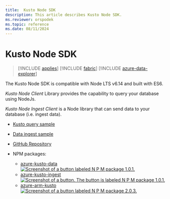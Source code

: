 ```yaml
---
title:  Kusto Node SDK
description: This article describes Kusto Node SDK.
ms.reviewer: orspodek
ms.topic: reference
ms.date: 08/11/2024
---
```

# Kusto Node SDK

> [!INCLUDE [applies](../../includes/applies-to-version/applies.md)] [!INCLUDE [fabric](../../includes/applies-to-version/fabric.md)] [!INCLUDE [azure-data-explorer](../../includes/applies-to-version/azure-data-explorer.md)]

The Kusto Node SDK is compatible with Node LTS v6.14 and built with ES6.

*Kusto Node Client* Library provides the capability to query your database using NodeJs.

*Kusto Node Ingest Client* is a Node library that can send data to your database (i.e. ingest data). 

* [Kusto query sample](https://github.com/Azure/azure-kusto-node/blob/master/packages/azure-kusto-data/example.js)

* [Data ingest sample](https://github.com/Azure/azure-kusto-node/blob/master/packages/azure-kusto-ingest/example.js)

* [GitHub Repository](https://github.com/Azure/azure-kusto-node)

* NPM packages:

    * [azure-kusto-data](https://www.npmjs.com/package/azure-kusto-data)  [![Screenshot of a button labeled N P M package 1.0.1.](https://badge.fury.io/js/azure-kusto-data.svg)](https://badge.fury.io/js/azure-kusto-data) 
    * [azure-kusto-ingest](https://www.npmjs.com/package/azure-kusto-ingest)  [![Screenshot of a button. The button is labeled N P M package 1.0.1.](https://badge.fury.io/js/azure-kusto-ingest.svg)](https://badge.fury.io/js/azure-kusto-ingest)
    * [azure-arm-kusto](https://www.npmjs.com/package/azure-arm-kusto) [![Screenshot of a button labeled N P M package 2.0.3.](https://badge.fury.io/js/azure-arm-kusto.svg)](https://badge.fury.io/js/azure-arm-kusto)

